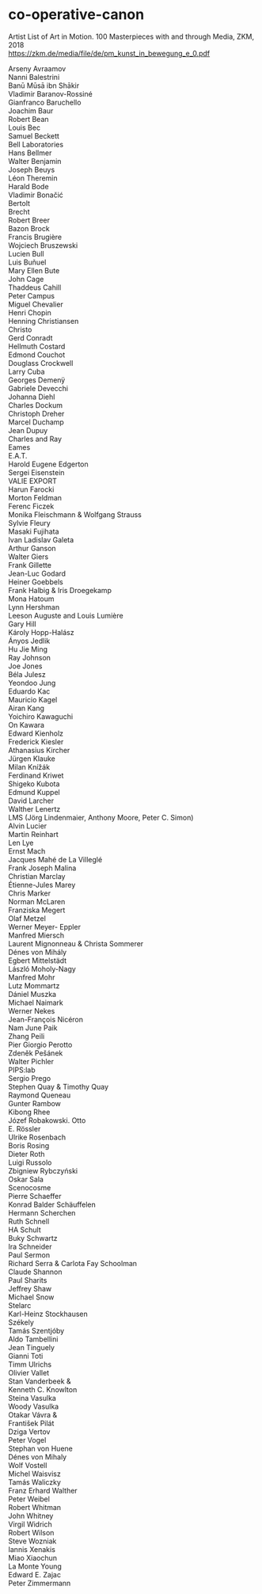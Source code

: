 # co-operative-canon
Artist List of Art in Motion. 100 Masterpieces with and through Media, ZKM, 2018  
https://zkm.de/media/file/de/pm_kunst_in_bewegung_e_0.pdf

Arseny Avraamov  
Nanni Balestrini  
Banū Mūsā ibn Shākir  
Vladimir Baranov-Rossiné  
Gianfranco Baruchello  
Joachim Baur  
Robert Bean  
Louis Bec  
Samuel Beckett  
Bell Laboratories  
Hans Bellmer  
Walter Benjamin  
Joseph Beuys  
Léon Theremin  
Harald Bode  
Vladimir Bonačić  
Bertolt  
Brecht  
Robert Breer  
Bazon Brock  
Francis Brugière  
Wojciech Bruszewski  
Lucien Bull  
Luis Buñuel  
Mary Ellen Bute  
John Cage  
Thaddeus Cahill  
Peter Campus  
Miguel Chevalier  
Henri Chopin  
Henning Christiansen  
Christo  
Gerd Conradt  
Hellmuth Costard  
Edmond Couchot  
Douglass Crockwell  
Larry Cuba  
Georges Demenÿ  
Gabriele Devecchi  
Johanna Diehl  
Charles Dockum  
Christoph Dreher  
Marcel Duchamp  
Jean Dupuy  
Charles and Ray  
Eames  
E.A.T.  
Harold Eugene Edgerton  
Sergei Eisenstein  
VALIE EXPORT  
Harun Farocki  
Morton Feldman  
Ferenc Ficzek  
Monika Fleischmann & Wolfgang Strauss  
Sylvie Fleury  
Masaki Fujihata  
Ivan Ladislav Galeta  
Arthur Ganson  
Walter Giers  
Frank Gillette  
Jean-Luc Godard  
Heiner Goebbels  
Frank Halbig & Iris Droegekamp  
Mona Hatoum  
Lynn Hershman  
Leeson Auguste and Louis Lumière  
Gary Hill  
Károly Hopp-Halász  
Ányos Jedlik  
Hu Jie Ming  
Ray Johnson  
Joe Jones  
Béla Julesz  
Yeondoo Jung  
Eduardo Kac  
Mauricio Kagel  
Airan Kang  
Yoichiro Kawaguchi  
On Kawara  
Edward Kienholz  
Frederick Kiesler  
Athanasius Kircher  
Jürgen Klauke  
Milan Knížák  
Ferdinand Kriwet  
Shigeko Kubota  
Edmund Kuppel  
David Larcher  
Walther Lenertz  
LMS (Jörg Lindenmaier, Anthony Moore, Peter C. Simon)  
Alvin Lucier  
Martin Reinhart  
Len Lye  
Ernst Mach  
Jacques Mahé de La Villeglé  
Frank Joseph Malina  
Christian Marclay  
Étienne-Jules Marey  
Chris Marker  
Norman McLaren  
Franziska Megert  
Olaf Metzel  
Werner Meyer- Eppler  
Manfred Miersch  
Laurent Mignonneau & Christa Sommerer  
Dénes von Mihály  
Egbert Mittelstädt  
László Moholy-Nagy  
Manfred Mohr  
Lutz Mommartz  
Dániel Muszka  
Michael Naimark  
Werner Nekes  
Jean-François Nicéron  
Nam June Paik  
Zhang Peili  
Pier Giorgio Perotto  
Zdeněk Pešánek  
Walter Pichler  
PIPS:lab  
Sergio Prego  
Stephen Quay & Timothy Quay  
Raymond Queneau  
Gunter Rambow  
Kibong Rhee  
Józef Robakowski. Otto  
E. Rössler  
Ulrike Rosenbach  
Boris Rosing  
Dieter Roth  
Luigi Russolo  
Zbigniew Rybczyński  
Oskar Sala  
Scenocosme  
Pierre Schaeffer  
Konrad Balder Schäuffelen  
Hermann Scherchen  
Ruth Schnell  
HA Schult  
Buky Schwartz  
Ira Schneider  
Paul Sermon  
Richard Serra & Carlota Fay Schoolman  
Claude Shannon  
Paul Sharits  
Jeffrey Shaw  
Michael Snow  
Stelarc  
Karl-Heinz Stockhausen  
Székely  
Tamás Szentjóby  
Aldo Tambellini  
Jean Tinguely  
Gianni Toti  
Timm Ulrichs  
Olivier Vallet  
Stan Vanderbeek &  
Kenneth C. Knowlton  
Steina Vasulka  
Woody Vasulka  
Otakar Vávra &  
František Pilát  
Dziga Vertov  
Peter Vogel  
Stephan von Huene  
Dénes von Mihaly  
Wolf Vostell  
Michel Waisvisz  
Tamás Waliczky  
Franz Erhard Walther  
Peter Weibel  
Robert Whitman  
John Whitney  
Virgil Widrich  
Robert Wilson  
Steve Wozniak  
Iannis Xenakis  
Miao Xiaochun  
La Monte Young  
Edward E. Zajac  
Peter Zimmermann
